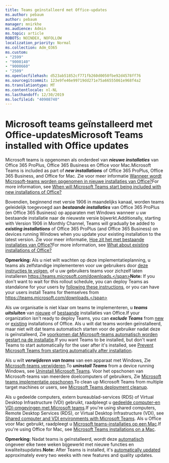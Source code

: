 ```yaml
---
title: Teams geïnstalleerd met Office-updates
ms.author: pebaum
author: pebaum
manager: mnirkhe
ms.audience: Admin
ms.topic: article
ROBOTS: NOINDEX, NOFOLLOW
localization_priority: Normal
ms.collection: Adm_O365
ms.custom:
- "2599"
- "9000140"
- "9000660"
- "2509"
ms.openlocfilehash: d523ab51852cf771fb260d0050fbe92d4578ff76
ms.sourcegitcommit: 123e9fe46e99719dd271e75a66555861e968f4a2
ms.translationtype: MT
ms.contentlocale: nl-NL
ms.lasthandoff: 12/30/2019
ms.locfileid: "40908740"
---
```

# <a name="microsoft-teams-installed-with-office-updates"></a><span data-ttu-id="af13d-102">Microsoft teams geïnstalleerd met Office-updates</span><span class="sxs-lookup"><span data-stu-id="af13d-102">Microsoft Teams installed with Office updates</span></span>

<span data-ttu-id="af13d-103">Microsoft teams is opgenomen als onderdeel van ***nieuwe installaties*** van Office 365 ProPlus, Office 365 Business en Office voor Mac.</span><span class="sxs-lookup"><span data-stu-id="af13d-103">Microsoft Teams is included as part of ***new installations*** of Office 365 ProPlus, Office 365 Business, and Office for Mac.</span></span> <span data-ttu-id="af13d-104">Zie voor meer informatie [Wanneer wordt Microsoft-teams worden opgenomen in nieuwe installaties van Office?](https://docs.microsoft.com/deployoffice/teams-install#when-will-microsoft-teams-start-being-included-with-new-installations-of-office-365-proplus)</span><span class="sxs-lookup"><span data-stu-id="af13d-104">For more information, see [When will Microsoft Teams start being included with new installations of Office?](https://docs.microsoft.com/deployoffice/teams-install#when-will-microsoft-teams-start-being-included-with-new-installations-of-office-365-proplus)</span></span>

<span data-ttu-id="af13d-105">Bovendien, beginnend met versie 1906 in maandelijks kanaal, worden teams geleidelijk toegevoegd aan ***bestaande installaties*** van Office 365 ProPlus (en Office 365 Business) op apparaten met Windows wanneer u uw bestaande installatie naar de nieuwste versie bijwerkt.</span><span class="sxs-lookup"><span data-stu-id="af13d-105">Additionally, starting with Version 1906 in Monthly Channel, Teams will gradually be added to ***existing installations*** of Office 365 ProPlus (and Office 365 Business) on devices running Windows when you update your existing installation to the latest version.</span></span> <span data-ttu-id="af13d-106">Zie voor meer informatie, [Hoe zit het met bestaande installaties van Office?](https://docs.microsoft.com/deployoffice/teams-install#what-about-existing-installations-of-office-365-proplus)</span><span class="sxs-lookup"><span data-stu-id="af13d-106">For more information, see [What about existing installations of Office?](https://docs.microsoft.com/deployoffice/teams-install#what-about-existing-installations-of-office-365-proplus)</span></span>

<span data-ttu-id="af13d-107">**Opmerking:** Als u niet wilt wachten op deze implementatieplanning, u teams als zelfstandige implementeren voor uw gebruikers door [deze instructies te volgen](https://docs.microsoft.com/MicrosoftTeams/msi-deployment), of u uw gebruikers teams voor zichzelf laten installeren https://teams.microsoft.com/downloads.</span><span class="sxs-lookup"><span data-stu-id="af13d-107">**Note:** If you don't want to wait for this rollout schedule, you can deploy Teams as standalone for your users by [following these instructions](https://docs.microsoft.com/MicrosoftTeams/msi-deployment), or you can have your users install Teams for themselves from https://teams.microsoft.com/downloads.</span></span>

<span data-ttu-id="af13d-108">Als uw organisatie is niet klaar om teams te implementeren, u ***teams uitsluiten*** van [nieuwe](https://docs.microsoft.com/deployoffice/teams-install#how-to-exclude-microsoft-teams-from-new-installations-of-office-365-proplus) of [bestaande](https://docs.microsoft.com/deployoffice/teams-install#use-group-policy-to-control-the-installation-of-microsoft-teams) installaties van Office.</span><span class="sxs-lookup"><span data-stu-id="af13d-108">If your organization isn't ready to deploy Teams, you can ***exclude Teams*** from [new](https://docs.microsoft.com/deployoffice/teams-install#how-to-exclude-microsoft-teams-from-new-installations-of-office-365-proplus) or [existing](https://docs.microsoft.com/deployoffice/teams-install#use-group-policy-to-control-the-installation-of-microsoft-teams) installations of Office.</span></span> <span data-ttu-id="af13d-109">Als u wilt dat teams worden geïnstalleerd, maar niet wilt dat teams automatisch starten voor de gebruiker nadat deze is geïnstalleerd, Zie [voorkomen dat Microsoft-teams automatisch worden gestart na de installatie](https://docs.microsoft.com/deployoffice/teams-install#use-group-policy-to-prevent-microsoft-teams-from-starting-automatically-after-installation).</span><span class="sxs-lookup"><span data-stu-id="af13d-109">If you want Teams to be installed, but don't want Teams to start automatically for the user after it's installed, see [Prevent Microsoft Teams from starting automatically after installation](https://docs.microsoft.com/deployoffice/teams-install#use-group-policy-to-prevent-microsoft-teams-from-starting-automatically-after-installation).</span></span>

<span data-ttu-id="af13d-110">Als u wilt ***verwijderen van teams*** van een apparaat met Windows, Zie [Microsoft-teams verwijderen](https://support.office.com/article/uninstall-microsoft-teams-3b159754-3c26-4952-abe7-57d27f5f4c81).</span><span class="sxs-lookup"><span data-stu-id="af13d-110">To ***uninstall Teams*** from a device running Windows, see [Uninstall Microsoft Teams](https://support.office.com/article/uninstall-microsoft-teams-3b159754-3c26-4952-abe7-57d27f5f4c81).</span></span> <span data-ttu-id="af13d-111">Voor het opschonen van Microsoft-teams van meerdere doelcomputers of gebruikers, Zie [Microsoft teams implementatie opschonen](https://docs.microsoft.com/microsoftteams/scripts/powershell-script-teams-deployment-clean-up).</span><span class="sxs-lookup"><span data-stu-id="af13d-111">To clean up Microsoft Teams from multiple target machines or users, see [Microsoft Teams deployment cleanup](https://docs.microsoft.com/microsoftteams/scripts/powershell-script-teams-deployment-clean-up).</span></span>

<span data-ttu-id="af13d-112">Als u gedeelde computers, extern bureaublad-services (RDS) of Virtual Desktop Infrastructure (VDI) gebruikt, raadpleegt u [gedeelde computer-en VDI-omgevingen met Microsoft teams](https://docs.microsoft.com/deployoffice/teams-install#shared-computer-and-vdi-environments-with-microsoft-teams).</span><span class="sxs-lookup"><span data-stu-id="af13d-112">If you're using shared computers, Remote Desktop Services (RDS), or Virtual Desktop Infrastructure (VDI), see [Shared computer and VDI environments with Microsoft Teams](https://docs.microsoft.com/deployoffice/teams-install#shared-computer-and-vdi-environments-with-microsoft-teams).</span></span> <span data-ttu-id="af13d-113">Als u Office voor Mac gebruikt, raadpleegt u [Microsoft teams-installaties op een Mac](https://docs.microsoft.com/en-us/deployoffice/teams-install#microsoft-teams-installations-on-a-mac).</span><span class="sxs-lookup"><span data-stu-id="af13d-113">If you're using Office for Mac, see [Microsoft Teams installations on a Mac](https://docs.microsoft.com/en-us/deployoffice/teams-install#microsoft-teams-installations-on-a-mac).</span></span>

<span data-ttu-id="af13d-114">**Opmerking:** Nadat teams is geïnstalleerd, wordt deze [automatisch](https://docs.microsoft.com/deployoffice/teams-install#feature-and-quality-updates-for-microsoft-teams) ongeveer elke twee weken bijgewerkt met nieuwe functies en kwaliteitsupdates.</span><span class="sxs-lookup"><span data-stu-id="af13d-114">**Note:** After Teams is installed, it's [automatically updated](https://docs.microsoft.com/deployoffice/teams-install#feature-and-quality-updates-for-microsoft-teams) approximately every two weeks with new features and quality updates.</span></span> 